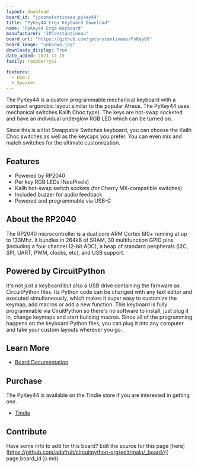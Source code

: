 ```yaml
---
layout: download
board_id: "jpconstantineau_pykey44"
title: "PyKey44 Ergo Keyboard Download"
name: "PyKey44 Ergo Keyboard"
manufacturer: "JPConstantineau"
board_url: "https://github.com/jpconstantineau/PyKey60"
board_image: "unknown.jpg"
downloads_display: True
date_added: 2021-12-15
family: raspberrypi

features:
  - USB-C
  - Speaker
---
```


The PyKey44 is a custom programmable mechanical keyboard with a compact ergonobic layout similar to the popular Atreus. The PyKey44 uses mechanical switches Kailh Choc type). The keys are hot-swap socketed and have an individual underglow RGB LED which can be turned on.

Since this is a Hot Swappable Switches keyboard, you can choose the Kailh Choc switches as well as the keycaps you prefer.  You can even mix and match switches for the ultimate customization.


## Features
* Powered by RP2040
* Per key RGB LEDs (NeoPixels)
* Kailh hot-swap switch sockets (for Cherry MX-compatible switches)
* Included buzzer for audio feedback
* Powered and programmable via USB-C

## About the RP2040
The RP2040 microcontroller is a dual core ARM Cortex M0+ running at up to 133Mhz. It bundles in 264kB of SRAM, 30 multifunction GPIO pins (including a four channel 12-bit ADC), a heap of standard peripherals (I2C, SPI, UART, PWM, clocks, etc), and USB support.

## Powered by CircuitPython
It's not just a keyboard but also a USB drive containing the firmware as CircuitPython files. Its Python code can be changed with any text editor and executed simultaneously, which makes it super easy to customize the keymap, add macros or add a new function.  This keyboard is fully programmable via CiruitPython so there's no software to install, just plug it in, change keymaps and start building macros. Since all of the programming happens on the keyboard Python files, you can plug it into any computer and take your custom layouts wherever you go.

## Learn More
* [Board Documentation](https://github.com/jpconstantineau/PyKey60)

## Purchase
The PyKey44 is available on the Tindie store if you are interested in getting one.
* [Tindie](https://www.tindie.com/products/jpconstantineau/low-profile-44-keys-rgb-keyboard-pcb-with-a-rp2040/)

## Contribute

Have some info to add for this board? Edit the source for this page [here](https://github.com/adafruit/circuitpython-org/edit/main/_board/{{ page.board_id }}.md).

